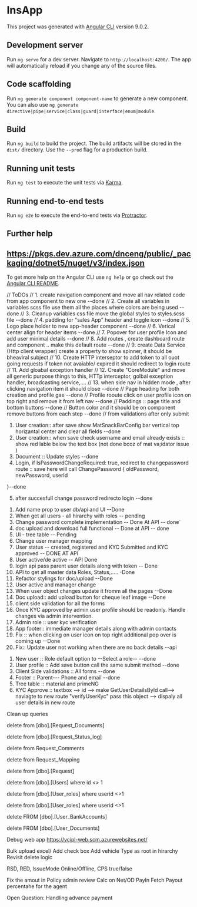 # InsApp

This project was generated with [Angular CLI](https://github.com/angular/angular-cli) version 9.0.2.

## Development server

Run `ng serve` for a dev server. Navigate to `http://localhost:4200/`. The app will automatically reload if you change any of the source files.

## Code scaffolding

Run `ng generate component component-name` to generate a new component. You can also use `ng generate directive|pipe|service|class|guard|interface|enum|module`.

## Build

Run `ng build` to build the project. The build artifacts will be stored in the `dist/` directory. Use the `--prod` flag for a production build.

## Running unit tests

Run `ng test` to execute the unit tests via [Karma](https://karma-runner.github.io).

## Running end-to-end tests

Run `ng e2e` to execute the end-to-end tests via [Protractor](http://www.protractortest.org/).

## Further help

## https://pkgs.dev.azure.com/dnceng/public/_packaging/dotnet5/nuget/v3/index.json 
To get more help on the Angular CLI use `ng help` or go check out the [Angular CLI README](https://github.com/angular/angular-cli/blob/master/README.md).

// ToDOs
// 1. create navigation component and move all nav related code from app component to new one --done
// 2. Create all variables in variables scss file use them all the places where colors are being used --done
// 3. Cleanup variables css file move the global styles to styles.scss file --done
// 4. padding for "sales App" header and toggle icon --done
// 5. Logo place holder to new app-header component --done
// 6. Verical center align for header items --done
// 7. Popover for user profile Icon and add user minimal details --done
// 8. Add routes , create dashboard route and component .. make this default route --done
// 9. create Data Service (Http client wrapper) create a property to show spinner, it should be bheaviral subject
// 10. Create HTTP interseptor to add token to all ouot going requests if token not avaiable/ expired it should redirect to login route
// 11. Add gloabal exception handler
// 12. Create "CoreModule" and move all generic purpose things to this, HTTp interceptor, golbal exception handler, broadcasting service,....
// 13. when side nav in hidden mode , after clicking navigation item it should close --done
// Page heading for both creation and profile gae --done
// Profile rooute click on user profile icon on top right and remove it from left nav --done
// Paddings :: page title and bottom buttons --done
// Button color and it should be on component remove buttons from each step --done
// from validations after only submit

1. User creation:: after save show MatSnackBarConfig bar vertical top horizantal center and clear all fields --done
2. User creation:: when save check username and email already exists :: show red lable below the text box (not done bcoz of mat va;idator issue )
3. Document :: Update styles --done
4. Login, if IsPasswordChangeRequired: true, redirect to changepassword route :: save here will call ChangePassword {
   oldPassword,
   newPassword,
   userId

}--done

5. after succesfull change password redirecto login --done

1) Add name prop to user db/api and UI --Done
2) When get all users - all hirarchy with roles -- pending
3) Change password complete implementation -- Done At API -- done`
4) doc upload and download full functional -- Done at API -- done
5) UI - tree table -- Pending
6) Change user manager mapping
7) User status -- created, registered and KYC Submitted and KYC approved -- DONE AT API
8) User active/de active -- API Done
9) login api pass parent user details along with token -- Done
10) API to get all master data Roles, Status,..... -Done
11) Refactor stylings for doc/upload --Done
12) User active and manager change
13) When user object changes update it fromm all the pages --Done
14) Doc upload:: add upload button for cheque leaf image --Done
15) client side validation for all the forms
16) Once KYC approved by admin user profile should be readonly. Handle changes via admin intervention.
17) Admin role :: user kyc verification
18) App footer:: immediate manager details along with admin contacts
19) Fix :: when clicking on user icon on top right additional pop over is coming up --Done
20) Fix:: Update user not working when there are no back details --api

1. New user :: Role default option to --Select a role-- --done
2. User profile :: Add save button call the same submit method --done
3. Client Side validations :: All forms --done
4. Footer :: Parent--- Phone and email --done
5. Tree table :: material and primeNG
6. KYC Approve :: textbox --> id --> make GetUserDetailsById call--> naviagte to new route "verifyUserKyc" pass this object --> dispaly all user details in new route


Clean up queries



delete from [dbo].[Request_Documents]

delete from [dbo].[Request_Status_log]

delete from Request_Comments

delete from Request_Mapping

delete from [dbo].[Request]

delete from [dbo].[Users] where id <> 1

delete from [dbo].[User_roles] where userid <>1

delete from [dbo].[User_roles] where userid <>1

delete FROM [dbo].[User_BankAccounts]

delete FROM [dbo].[User_Documents]


Debug web app
https://vcipl-web.scm.azurewebsites.net/


Bulk upload excel/ Add check box
Add vehicle Type as root in hirarchy
Revisit delete logic

RSD, RED, IssueMode Online/Offline, CPS true/false

Fix the amout in Policy admin review
  Calc on Net/OD
    PayIn
      Fetch Payout percentahe for the agent

Open Question: Handling advance payment
